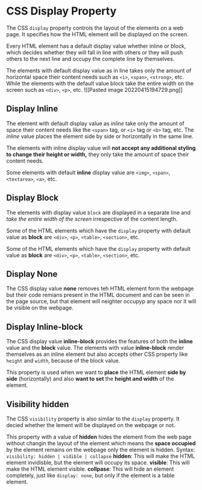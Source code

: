 # CSS Display Property
The CSS `display` property controls the layout of the elements on a web page. It specifies how the HTML element will be displayed on the screen.

Every HTML element has a default display value whether inline or block, which decides whether they will fall in line with others or they will push others to the next line and occupy the complete line by themselves.

The elements with default display value as in line takes only the amount of horizontal space their content needs such as `<i>`, `<span>`, `<strong>`, etc. While the elements with the default value block take the entire width on the screen such as `<div>`, `<p>`, etc.
![[Pasted image 20220415194729.png]]

## Display Inline
The element with default display value as *inline* take only the amount of  space their content needs like the `<span>` tag, or `<i>` tag or `<b>` tag, etc. The *inline* value places the element side by side or horizontally in the same line.

The elements with inline display value will **not accept any additional styling to change their height or width,** they only take the amount of space their content needs.

Some elements with default **inline** display value are `<img>`, `<span>`, `<textarea>`, `<a>`, etc.

## Display Block
The elements with display value `block` are displayed in a separate line and *take the entire width of the screen* irrespective of the content length.

Some of the HTML elements which have the `display` property with default value as **block** are `<div>`, `<p>`, `<table>`, `<section>`, etc.

Some of the HTML elements which have the `display` property with default value as **block** are `<div>`, `<p>`, `<table>`, `<section>`, etc.

## Display None
The CSS display value **none** removes teh HTML element form the webpage but their code remians present in the HTML document and can be seen in the page source, but that element will neighter occupyp any space nor it will be visible on the webpage.

## Display Inline-block
The CSS display value **inline-block** provides the features of both the **inline** value and the **block** value. The elements with value **inline-block** render themselves as an inline element but also accepts other CSS property like `height` and `width`, because of the block value.

This property is used when we want to **place** the HTML element **side by side** (horizontally) and also **want to set** the **height and width** of the element.

## Visibility hidden
The CSS `visibility` property is also similar to the `display` property. It decied whether the lement will be displayed on the webpage or not.

This property with a value of **hidden** hides the  element from the web page without changin the layout of the element which means the **space occupied** by the element remains on the webpage only the element is hidden. Syntax: `visibility: hidden | vidible | collapse`
**hidden**: This will make the HTML element invidisble, but the element will occupy its space.
**visible**: This will make the HTML element visible.
**collpase**: This will hide an element completely, just like `display: none`, but only if the element is a table element.

